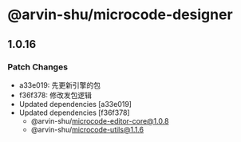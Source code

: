 # @arvin-shu/microcode-designer

## 1.0.16

### Patch Changes

- a33e019: 先更新引擎的包
- f36f378: 修改发包逻辑
- Updated dependencies [a33e019]
- Updated dependencies [f36f378]
  - @arvin-shu/microcode-editor-core@1.0.8
  - @arvin-shu/microcode-utils@1.1.6
